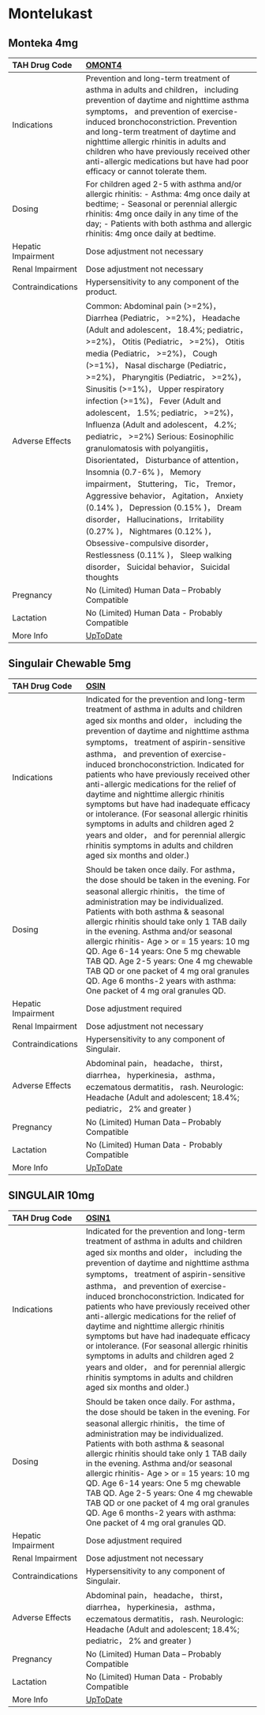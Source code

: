 # Montelukast

## Monteka 4mg

| TAH Drug Code      | [OMONT4](https://www.tahsda.org.tw/drugs/hissearch.php?drug_code=OMONT4)                                                                                                                                                                                                                                                                                                                                                                                                                                                                                                                                                                                                                                                                                                                                                                                                                                          |
|:-------------------|:------------------------------------------------------------------------------------------------------------------------------------------------------------------------------------------------------------------------------------------------------------------------------------------------------------------------------------------------------------------------------------------------------------------------------------------------------------------------------------------------------------------------------------------------------------------------------------------------------------------------------------------------------------------------------------------------------------------------------------------------------------------------------------------------------------------------------------------------------------------------------------------------------------------|
| Indications        | Prevention and long-term treatment of asthma in adults and children， including prevention of daytime and nighttime asthma symptoms， and prevention of exercise-induced bronchoconstriction. Prevention and long-term treatment of daytime and nighttime allergic rhinitis in adults and children who have previously received other anti-allergic medications but have had poor efficacy or cannot tolerate them.                                                                                                                                                                                                                                                                                                                                                                                                                                                                                               |
| Dosing             | For children aged 2-5 with asthma and/or allergic rhinitis: - Asthma: 4mg once daily at bedtime; - Seasonal or perennial allergic rhinitis: 4mg once daily in any time of the day; - Patients with both asthma and allergic rhinitis: 4mg once daily at bedtime.                                                                                                                                                                                                                                                                                                                                                                                                                                                                                                                                                                                                                                                  |
| Hepatic Impairment | Dose adjustment not necessary                                                                                                                                                                                                                                                                                                                                                                                                                                                                                                                                                                                                                                                                                                                                                                                                                                                                                     |
| Renal Impairment   | Dose adjustment not necessary                                                                                                                                                                                                                                                                                                                                                                                                                                                                                                                                                                                                                                                                                                                                                                                                                                                                                     |
| Contraindications  | Hypersensitivity to any component of the product.                                                                                                                                                                                                                                                                                                                                                                                                                                                                                                                                                                                                                                                                                                                                                                                                                                                                 |
| Adverse Effects    | Common: Abdominal pain (>=2%)， Diarrhea (Pediatric， >=2%)， Headache (Adult and adolescent， 18.4%; pediatric， >=2%)， Otitis (Pediatric， >=2%)， Otitis media (Pediatric， >=2%)， Cough (>=1%)， Nasal discharge (Pediatric， >=2%)， Pharyngitis (Pediatric， >=2%)， Sinusitis (>=1%)， Upper respiratory infection (>=1%)， Fever (Adult and adolescent， 1.5%; pediatric， >=2%)， Influenza (Adult and adolescent， 4.2%; pediatric， >=2%) Serious: Eosinophilic granulomatosis with polyangiitis， Disorientated， Disturbance of attention， Insomnia (0.7-6% )， Memory impairment， Stuttering， Tic， Tremor， Aggressive behavior， Agitation， Anxiety (0.14% )， Depression (0.15% )， Dream disorder， Hallucinations， Irritability (0.27% )， Nightmares (0.12% )， Obsessive-compulsive disorder， Restlessness (0.11% )， Sleep walking disorder， Suicidal behavior， Suicidal thoughts |
| Pregnancy          | No (Limited) Human Data – Probably Compatible                                                                                                                                                                                                                                                                                                                                                                                                                                                                                                                                                                                                                                                                                                                                                                                                                                                                     |
| Lactation          | No (Limited) Human Data - Probably Compatible                                                                                                                                                                                                                                                                                                                                                                                                                                                                                                                                                                                                                                                                                                                                                                                                                                                                     |
| More Info          | [UpToDate](https://www.uptodate.com/contents/montelukast-drug-information)                                                                                                                                                                                                                                                                                                                                                                                                                                                                                                                                                                                                                                                                                                                                                                                                                                        |

## Singulair Chewable 5mg

| TAH Drug Code      | [OSIN](https://www.tahsda.org.tw/drugs/hissearch.php?drug_code=OSIN)                                                                                                                                                                                                                                                                                                                                                                                                                                                                                                                                                                                                                   |
|:-------------------|:---------------------------------------------------------------------------------------------------------------------------------------------------------------------------------------------------------------------------------------------------------------------------------------------------------------------------------------------------------------------------------------------------------------------------------------------------------------------------------------------------------------------------------------------------------------------------------------------------------------------------------------------------------------------------------------|
| Indications        | Indicated for the prevention and long-term treatment of asthma in adults and children aged six months and older， including the prevention of daytime and nighttime asthma symptoms， treatment of aspirin-sensitive asthma， and prevention of exercise-induced bronchoconstriction. Indicated for patients who have previously received other anti-allergic medications for the relief of daytime and nighttime allergic rhinitis symptoms but have had inadequate efficacy or intolerance. (For seasonal allergic rhinitis symptoms in adults and children aged 2 years and older， and for perennial allergic rhinitis symptoms in adults and children aged six months and older.) |
| Dosing             | Should be taken once daily. For asthma， the dose should be taken in the evening. For seasonal allergic rhinitis， the time of administration may be individualized. Patients with both asthma & seasonal allergic rhinitis should take only 1 TAB daily in the evening. Asthma and/or seasonal allergic rhinitis- Age > or = 15 years: 10 mg QD. Age 6-14 years: One 5 mg chewable TAB QD. Age 2-5 years: One 4 mg chewable TAB QD or one packet of 4 mg oral granules QD. Age 6 months-2 years with asthma: One packet of 4 mg oral granules QD.                                                                                                                                     |
| Hepatic Impairment | Dose adjustment required                                                                                                                                                                                                                                                                                                                                                                                                                                                                                                                                                                                                                                                               |
| Renal Impairment   | Dose adjustment not necessary                                                                                                                                                                                                                                                                                                                                                                                                                                                                                                                                                                                                                                                          |
| Contraindications  | Hypersensitivity to any component of Singulair.                                                                                                                                                                                                                                                                                                                                                                                                                                                                                                                                                                                                                                        |
| Adverse Effects    | Abdominal pain， headache， thirst， diarrhea， hyperkinesia， asthma， eczematous dermatitis， rash. Neurologic: Headache (Adult and adolescent; 18.4%; pediatric， 2% and greater )                                                                                                                                                                                                                                                                                                                                                                                                                                                                                                  |
| Pregnancy          | No (Limited) Human Data – Probably Compatible                                                                                                                                                                                                                                                                                                                                                                                                                                                                                                                                                                                                                                          |
| Lactation          | No (Limited) Human Data - Probably Compatible                                                                                                                                                                                                                                                                                                                                                                                                                                                                                                                                                                                                                                          |
| More Info          | [UpToDate](https://www.uptodate.com/contents/montelukast-drug-information)                                                                                                                                                                                                                                                                                                                                                                                                                                                                                                                                                                                                             |

## SINGULAIR 10mg

| TAH Drug Code      | [OSIN1](https://www.tahsda.org.tw/drugs/hissearch.php?drug_code=OSIN1)                                                                                                                                                                                                                                                                                                                                                                                                                                                                                                                                                                                                                 |
|:-------------------|:---------------------------------------------------------------------------------------------------------------------------------------------------------------------------------------------------------------------------------------------------------------------------------------------------------------------------------------------------------------------------------------------------------------------------------------------------------------------------------------------------------------------------------------------------------------------------------------------------------------------------------------------------------------------------------------|
| Indications        | Indicated for the prevention and long-term treatment of asthma in adults and children aged six months and older， including the prevention of daytime and nighttime asthma symptoms， treatment of aspirin-sensitive asthma， and prevention of exercise-induced bronchoconstriction. Indicated for patients who have previously received other anti-allergic medications for the relief of daytime and nighttime allergic rhinitis symptoms but have had inadequate efficacy or intolerance. (For seasonal allergic rhinitis symptoms in adults and children aged 2 years and older， and for perennial allergic rhinitis symptoms in adults and children aged six months and older.) |
| Dosing             | Should be taken once daily. For asthma， the dose should be taken in the evening. For seasonal allergic rhinitis， the time of administration may be individualized. Patients with both asthma & seasonal allergic rhinitis should take only 1 TAB daily in the evening. Asthma and/or seasonal allergic rhinitis- Age > or = 15 years: 10 mg QD. Age 6-14 years: One 5 mg chewable TAB QD. Age 2-5 years: One 4 mg chewable TAB QD or one packet of 4 mg oral granules QD. Age 6 months-2 years with asthma: One packet of 4 mg oral granules QD.                                                                                                                                     |
| Hepatic Impairment | Dose adjustment required                                                                                                                                                                                                                                                                                                                                                                                                                                                                                                                                                                                                                                                               |
| Renal Impairment   | Dose adjustment not necessary                                                                                                                                                                                                                                                                                                                                                                                                                                                                                                                                                                                                                                                          |
| Contraindications  | Hypersensitivity to any component of Singulair.                                                                                                                                                                                                                                                                                                                                                                                                                                                                                                                                                                                                                                        |
| Adverse Effects    | Abdominal pain， headache， thirst， diarrhea， hyperkinesia， asthma， eczematous dermatitis， rash. Neurologic: Headache (Adult and adolescent; 18.4%; pediatric， 2% and greater )                                                                                                                                                                                                                                                                                                                                                                                                                                                                                                  |
| Pregnancy          | No (Limited) Human Data – Probably Compatible                                                                                                                                                                                                                                                                                                                                                                                                                                                                                                                                                                                                                                          |
| Lactation          | No (Limited) Human Data - Probably Compatible                                                                                                                                                                                                                                                                                                                                                                                                                                                                                                                                                                                                                                          |
| More Info          | [UpToDate](https://www.uptodate.com/contents/montelukast-drug-information)                                                                                                                                                                                                                                                                                                                                                                                                                                                                                                                                                                                                             |

